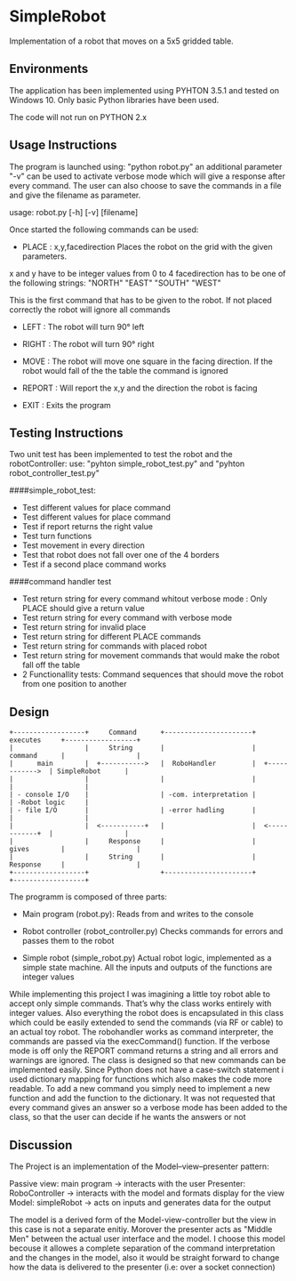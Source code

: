 # SimpleRobot

Implementation of a robot that moves on a 5x5 gridded table.

## Environments

The application has been implemented using PYHTON 3.5.1 and tested on Windows 10. Only basic Python libraries have been used.

The code will not run on PYTHON 2.x



## Usage Instructions

The program is launched using: "python robot.py" an additional parameter "-v" can be used to activate verbose mode
which will give a response after every command.
The user can also choose to save the commands in a file and give the filename as parameter.


usage: robot.py [-h] [-v] [filename]

Once started the following commands can be used:

- PLACE : x,y,facedirection
Places the robot on the grid with the given parameters.

x and y have to be integer values from 0 to 4
facedirection has to be one of the following strings: "NORTH" "EAST" "SOUTH" "WEST"

This is the first command that has to be given to the robot. If not placed correctly the robot will ignore
all commands


- LEFT : The robot will turn 90° left

- RIGHT : The robot will turn 90° right

- MOVE : The robot will move one square in the facing direction. If the robot would fall of the  the table the command is ignored

- REPORT : Will report the x,y and the direction the robot is facing

- EXIT : Exits the program


## Testing Instructions

Two unit test has been implemented to test the robot and the robotController:
use:
"pyhton simple_robot_test.py" and "pyhton robot_controller_test.py"


####simple_robot_test:
-	Test different values for place command
-	Test different values for place command
-	Test if report returns the right value
-	Test turn functions
-	Test movement in every direction
-	Test that robot does not fall over one of the 4 borders
-	Test if a second place command works

####command handler test
-	Test return string for every command whitout verbose mode : Only PLACE should give a return value
-	Test return string for every command with verbose mode
-	Test return string for invalid place 
-	Test return string for different PLACE commands
-	Test return string for commands with placed robot
-	Test return string for movement commands that would make the robot fall off the table
-	2 Functionallity tests: Command sequences that should move the robot from one position to another

## Design

```
+------------------+     Command      +----------------------+     executes     +------------------+
|                  |     String       |                      |     command      |                  |
|      main        |  +----------->   |  RoboHandler         |  +------------>  | SimpleRobot      |
|                  |                  |                      |                  |                  |
| - console I/O    |                  | -com. interpretation |                  | -Robot logic     |
| - file I/O       |                  | -error hadling       |                  |                  |
|                  |  <-----------+   |                      |  <------------+  |                  |
|                  |     Response     |                      |     gives        |                  |
|                  |     String       |                      |     Response     |                  |
+------------------+                  +----------------------+                  +------------------+

```


The programm is composed of three parts:

- Main program (robot.py):
Reads from and writes to the console

- Robot controller (robot_controller.py)
Checks commands for errors and passes them to the robot

- Simple robot (simple_robot.py)
Actual robot logic, implemented as a simple state machine. All the inputs and outputs of the functions are integer values


While implementing this project I was imagining a little toy robot able to accept only simple commands. That’s why the class works entirely
with integer values. Also everything the robot does is encapsulated in this class which could be easily extended to send the commands (via RF or cable) to
an actual toy robot.
The robohandler works as command interpreter, the commands are passed via the execCommand() function. If the verbose mode is off only the REPORT command returns a string
and all errors and warnings are ignored. The class is designed so that new commands can be implemented easily.
Since Python does not have a case-switch statement i used dictionary mapping for functions which also makes the code more readable.
To add a new command you simply need to implement a new function and add the function to the dictionary. 
It was not requested that every command gives an answer so a verbose mode has been added to the class, so that the user can decide if he wants the answers or not



## Discussion

The Project is an implementation of the Model–view–presenter pattern:

Passive view: main program -> interacts with the user
Presenter: RoboController -> interacts with the model and formats display for the view
Model:	simpleRobot -> acts on inputs and generates data for the output

The model is a derived form of the Model-view-controller but the view in this case is not a separate enitiy. Morover the presenter
acts as "Middle Men" between the actual user interface and the model. I choose this model becouse it allowes a complete separation
of the command interpretation and the changes in the model, also it would be straight forward to change how the data is delivered to the presenter
(i.e: over a socket connection)
